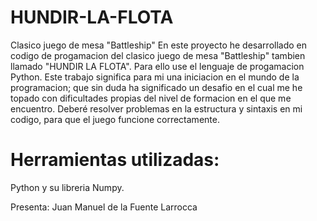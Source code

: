 # HUNDIR-LA-FLOTA
Clasico juego de mesa "Battleship" 
En este proyecto he desarrollado en codigo de progamacion del clasico juego de mesa "Battleship" tambien llamado "HUNDIR LA FLOTA".
Para ello use el lenguaje de progamacion Python.
Este trabajo significa para mi una iniciacion en el mundo de la programacion; que sin duda ha significado un desafio en el cual me he topado con dificultades propias del nivel de formacion en el que me encuentro. 
Deberé resolver problemas en la estructura y sintaxis en mi codigo, para que el juego funcione correctamente.

# Herramientas utilizadas:

Python y su libreria Numpy.

Presenta:
Juan Manuel de la Fuente Larrocca

